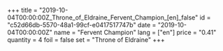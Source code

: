 +++
title = "2019-10-04T00:00:00Z_Throne_of_Eldraine_Fervent_Champion_[en]_false"
id = "c52d66db-5570-48a1-99cf-e0417517747b"
date = "2019-10-04T00:00:00Z"
name = "Fervent Champion"
lang = ["en"]
price = "0.41"
quantity = 4
foil = false
set = "Throne of Eldraine"
+++
